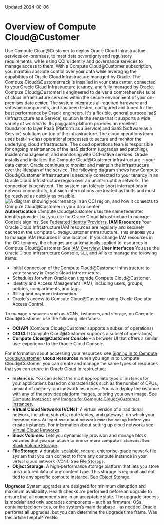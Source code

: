 Updated 2024-08-06
# Overview of Compute Cloud@Customer
Use Compute Cloud@Customer to deploy Oracle Cloud Infrastructure services on-premises, to meet data sovereignty and regulatory requirements, while using OCI's identity and governance services to manage access to them.
With a Compute Cloud@Customer subscription, you maintain absolute control over your data while leveraging the capabilities of Oracle Cloud Infrastructure managed by Oracle. The Compute Cloud@Customer rack is installed in your data center, connected to your Oracle Cloud Infrastructure tenancy, and fully managed by Oracle.
Compute Cloud@Customer is engineered to deliver a comprehensive suite of cloud infrastructure services within the secure environment of your on-premises data center. The system integrates all required hardware and software components, and has been tested, configured and tuned for the best performance by Oracle engineers. It's a flexible, general purpose IaaS (Infrastructure as a Service) solution in the sense that it supports a wide variety of workloads. Its pluggable platform provides an excellent foundation to layer PaaS (Platform as a Service) and SaaS (Software as a Service) solutions on top of the infrastructure. 
The cloud operations team uses best-in-class operational processes to secure and monitor the underlying cloud infrastructure. The cloud operations team is responsible for ongoing maintenance of the IaaS platform (upgrades and patching), incident management, and monitoring with OCI-native services.
Oracle installs and initializes the Compute Cloud@Customer infrastructure in your data center. Oracle continues to monitor and maintain the infrastructure over the lifespan of the service. 
The following diagram shows how Compute Cloud@Customer infrastructure is securely connected to your tenancy in an Oracle Cloud Infrastructure region over an uninterruptible network. The connection is persistent. The system can tolerate short interruptions in network connectivity, but such interruptions are treated as faults and must be resolved as quickly as possible.
![A diagram showing your tenancy in an OCI region, and how it connects to Compute Cloud@Customer in your data center.](https://docs.oracle.com/en-us/iaas/compute-cloud-at-customer/images/c3-overview-diagram.png)
**Authentication**
Compute Cloud@Customer uses the same federated identity provider that you use for Oracle Cloud Infrastructure to manage Console sign ins. See [Federated Identity Providers](https://docs.oracle.com/en-us/iaas/compute-cloud-at-customer/topics/iam/federated-identity-providers.htm#federated-identity-providers "The Compute Cloud@Customer service uses the same federated identity provider that provides your identity services to Oracle Cloud Infrastructure. The identity provider manages usernames, passwords, and authentication to access the service.").
**IAM Resources**
Your Oracle Cloud Infrastructure IAM resources are regularly and securely cached in the Compute Cloud@Customer infrastructure. This enables you to manage IAM resources in one location. If you change IAM resources in the OCI tenancy, the changes are automatically applied to resources in Compute Cloud@Customer. See [IAM Overview](https://docs.oracle.com/en-us/iaas/compute-cloud-at-customer/topics/iam/identify-learn.htm#identify-learn "On Compute Cloud@Customer, the Oracle Cloud Infrastructure Identity and Access Management \(IAM\) service lets you control who has access to the cloud resources within your tenancies.").
**User Interfaces**
You use the Oracle Cloud Infrastructure Console, CLI, and APIs to manage the following items:
  * Initial connection of the Compute Cloud@Customer infrastructure to your tenancy in Oracle Cloud Infrastructure.
  * Schedules for when Oracle can upgrade Compute Cloud@Customer.
  * Identity and Access Management (IAM), including users, groups, policies, compartments, and tags.
  * Billing and payment information.
  * Oracle's access to Compute Cloud@Customer using Oracle Operator Access Control.


To manage resources such as VCNs, instances, and storage, on Compute Cloud@Customer, use the following interfaces:
  * **OCI API** (Compute Cloud@Customer supports a subset of operations)
  * **OCI CLI** (Compute Cloud@Customer supports a subset of operations)
  * **Compute Cloud@Customer Console** – a browser UI that offers a similar user experience to the Oracle Cloud Console.


For information about accessing your resources, see [Signing in to Compute Cloud@Customer](https://docs.oracle.com/en-us/iaas/compute-cloud-at-customer/topics/overview/accessing.htm#accessing "Use the Compute Cloud@Customer Console, CLI, and API to create and manage resources on an infrastructure you have configured and connected to Oracle Cloud Infrastructure.").
**Cloud Resources**
When you sign in to Compute Cloud@Customer, you can create and manage the same types of resources that you can create in Oracle Cloud Infrastructure:
  * **Instances:** You can select the most appropriate type of instance for your applications based on characteristics such as the number of CPUs, amount of memory, and network resources. You can deploy the instance with any of the provided platform images, or bring your own image. See [Compute Instances](https://docs.oracle.com/en-us/iaas/compute-cloud-at-customer/topics/compute/compute-instances.htm#compute-instances "Compute Cloud@Customer lets you provision and manage compute instances.") and [Images for Compute Cloud@Customer Instances](https://docs.oracle.com/en-us/iaas/compute-cloud-at-customer/topics/images/images.htm#images "On Compute Cloud@Customer, an image is a template of a virtual hard drive. The image provides the OS and other software for a compute instance. You specify an image to use when you create a compute instance.").
  * **Virtual Cloud Networks (VCNs):** A virtual version of a traditional network, including subnets, route tables, and gateways, on which your instance runs. At least one cloud network must be set up before you create instances. For information about setting up cloud networks see [Virtual Cloud Networks](https://docs.oracle.com/en-us/iaas/compute-cloud-at-customer/topics/network/virtual-cloud-networks.htm#networking "On Compute Cloud@Customer, networking enables you to set up virtual versions of traditional network components.").
  * **Block Volumes:** Lets you dynamically provision and manage block volumes that you can attach to one or more compute instances. See [Block Volume Storage](https://docs.oracle.com/en-us/iaas/compute-cloud-at-customer/topics/block/block-volume-storage.htm#block-volume-storage "On Compute Cloud@Customer, Block Volumes provide high-performance network storage capacity that supports a broad range of I/O intensive workloads.").
  * **File Storage:** A durable, scalable, secure, enterprise-grade network file system that you can connect to from any compute instance in your virtual cloud network (VCN). See [File Storage](https://docs.oracle.com/en-us/iaas/compute-cloud-at-customer/topics/file/file-storage.htm#file-storage "On Compute Cloud@Customer, the File Storage service provides a durable, scalable, secure network file system. You can connect to a File Storage service file system from any Compute Cloud@Customer compute instance in your Virtual Cloud Network \(VCN\)."). 
  * **Object Storage:** A high-performance storage platform that lets you store unstructured data of any content type. This storage is regional and not tied to any specific compute instance. See [Object Storage](https://docs.oracle.com/en-us/iaas/compute-cloud-at-customer/topics/object/object-storage.htm#object-storage "On Compute Cloud@Customer, the Object Storage service provides reliable and cost-efficient data durability."). 


**Upgrades**
System upgrades are designed for minimum disruption and maximum availability. Health checks are performed before an upgrade to ensure that all components are in an acceptable state. The upgrade process is modular and only upgrades components – such as firmware, OSs, containerized services, or the system's main database - as needed. Oracle performs all upgrades, but you can determine the upgrade time frame.
Was this article helpful?
YesNo

